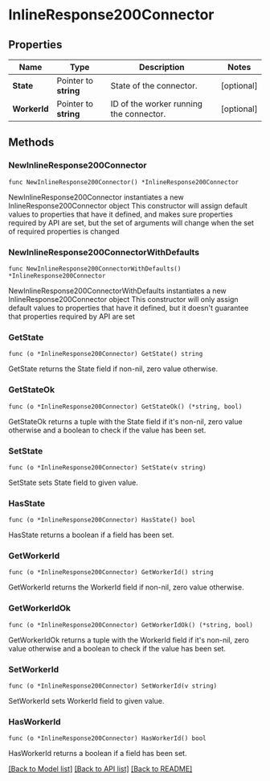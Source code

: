 # InlineResponse200Connector

## Properties

Name | Type | Description | Notes
------------ | ------------- | ------------- | -------------
**State** | Pointer to **string** | State of the connector. | [optional] 
**WorkerId** | Pointer to **string** | ID of the worker running the connector. | [optional] 

## Methods

### NewInlineResponse200Connector

`func NewInlineResponse200Connector() *InlineResponse200Connector`

NewInlineResponse200Connector instantiates a new InlineResponse200Connector object
This constructor will assign default values to properties that have it defined,
and makes sure properties required by API are set, but the set of arguments
will change when the set of required properties is changed

### NewInlineResponse200ConnectorWithDefaults

`func NewInlineResponse200ConnectorWithDefaults() *InlineResponse200Connector`

NewInlineResponse200ConnectorWithDefaults instantiates a new InlineResponse200Connector object
This constructor will only assign default values to properties that have it defined,
but it doesn't guarantee that properties required by API are set

### GetState

`func (o *InlineResponse200Connector) GetState() string`

GetState returns the State field if non-nil, zero value otherwise.

### GetStateOk

`func (o *InlineResponse200Connector) GetStateOk() (*string, bool)`

GetStateOk returns a tuple with the State field if it's non-nil, zero value otherwise
and a boolean to check if the value has been set.

### SetState

`func (o *InlineResponse200Connector) SetState(v string)`

SetState sets State field to given value.

### HasState

`func (o *InlineResponse200Connector) HasState() bool`

HasState returns a boolean if a field has been set.

### GetWorkerId

`func (o *InlineResponse200Connector) GetWorkerId() string`

GetWorkerId returns the WorkerId field if non-nil, zero value otherwise.

### GetWorkerIdOk

`func (o *InlineResponse200Connector) GetWorkerIdOk() (*string, bool)`

GetWorkerIdOk returns a tuple with the WorkerId field if it's non-nil, zero value otherwise
and a boolean to check if the value has been set.

### SetWorkerId

`func (o *InlineResponse200Connector) SetWorkerId(v string)`

SetWorkerId sets WorkerId field to given value.

### HasWorkerId

`func (o *InlineResponse200Connector) HasWorkerId() bool`

HasWorkerId returns a boolean if a field has been set.


[[Back to Model list]](../README.md#documentation-for-models) [[Back to API list]](../README.md#documentation-for-api-endpoints) [[Back to README]](../README.md)


